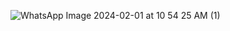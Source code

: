 ![WhatsApp Image 2024-02-01 at 10 54 25 AM (1)](https://github.com/Medosha22/Mastering-Embedded-Systems-Online-Diploma/assets/125259963/923369cc-a133-4ba9-b689-36be328008a5)
